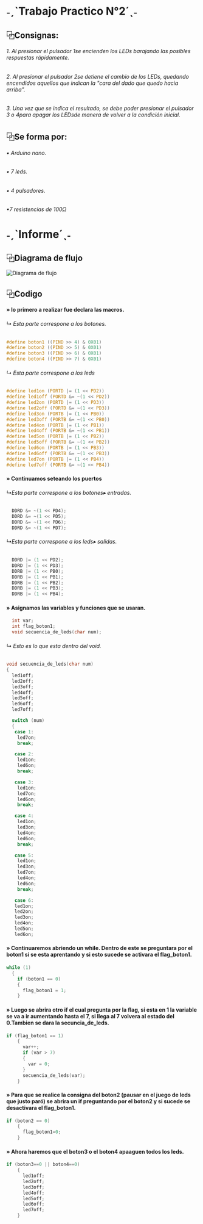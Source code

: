 # ˗ˏˋTrabajo Practico N°2´ˎ˗
## ⿻Consignas:
###### 1. Al presionar el pulsador 1se encienden los LEDs barajando las posibles respuestas rápidamente.

###### 2. Al presionar el pulsador 2se detiene el cambio de los LEDs, quedando encendidos aquellos que indican la "cara del dado que quedo hacia arriba".

###### 3. Una vez que se indica el resultado, se debe poder presionar el pulsador 3 o 4para apagar los LEDsde manera de volver a la condición inicial.

## ⿻Se forma por:
###### • Arduino nano.

###### • 7 leds.

###### • 4 pulsadores.

###### •7 resistencias de 100Ω

# ˗ˏˋInforme´ˎ˗
 
 ## ⿻Diagrama de flujo 
 
 
![Diagrama de flujo](https://user-images.githubusercontent.com/111539493/206243593-f2c489be-cb49-4776-b72d-d419bf197402.png)

##  ⿻Codigo 
#### » lo primero a realizar fue declara las macros.

###### ↳ Esta parte correspone a los botones.
```c
#define boton1 ((PIND >> 4) & 0X01)
#define boton2 ((PIND >> 5) & 0X01)
#define boton3 ((PIND >> 6) & 0X01)
#define boton4 ((PIND >> 7) & 0X01)
```

###### ↳ Esta parte correspone a los leds
```c
#define led1on (PORTD |= (1 << PD2))
#define led1off (PORTD &= ~(1 << PD2))
#define led2on (PORTD |= (1 << PD3))
#define led2off (PORTD &= ~(1 << PD3))
#define led3on (PORTB |= (1 << PB0))
#define led3off (PORTB &= ~(1 << PB0))
#define led4on (PORTB |= (1 << PB1))
#define led4off (PORTB &= ~(1 << PB1))
#define led5on (PORTB |= (1 << PB2))
#define led5off (PORTB &= ~(1 << PB2))
#define led6on (PORTB |= (1 << PB3))
#define led6off (PORTB &= ~(1 << PB3))
#define led7on (PORTB |= (1 << PB4))
#define led7off (PORTB &= ~(1 << PB4))
```
#### » Continuamos seteando los puertos 

###### ↳Esta parte correspone a los botones▸ entradas.
```c
  DDRD &= ~(1 << PD4);
  DDRD &= ~(1 << PD5);
  DDRD &= ~(1 << PD6);
  DDRD &= ~(1 << PD7);
```

###### ↳Esta parte correspone a los leds▸ salidas.
```c
  DDRD |= (1 << PD2);
  DDRD |= (1 << PD3);
  DDRB |= (1 << PB0);
  DDRB |= (1 << PB1);
  DDRB |= (1 << PB2);
  DDRB |= (1 << PB3);
  DDRB |= (1 << PB4);
```
#### » Asignamos las variables y funciones que se usaran.
```c
  int var;
  int flag_boton1;
  void secuencia_de_leds(char num);
```
###### ↳ Esto es lo que esta dentro del void.
```c
void secuencia_de_leds(char num)
{
  led1off;
  led2off;
  led3off;
  led4off;
  led5off;
  led6off;
  led7off;

  switch (num)
  {
   case 1:
    led7on;
    break;

   case 2:
    led1on;
    led6on;
    break;

   case 3:
    led1on;
    led7on;
    led6on;
    break;

   case 4:
    led1on;
    led3on;
    led4on;
    led6on;
    break;

   case 5:
    led1on;
    led3on;
    led7on;
    led4on;
    led6on;
    break;

   case 6:
   led1on;
   led2on;
   led3on;
   led4on;
   led5on;
   led6on;
```
#### » Continuaremos abriendo un while. Dentro de este se preguntara por el boton1 si se esta aprentando y si esto sucede se activara el flag_boton1.

```c
while (1) 
  {
    if (boton1 == 0)
    {
      flag_boton1 = 1;
    }
```
#### » Luego se abrira otro if el cual pregunta por la flag, si esta en 1 la variable se va a ir aumentando hasta el 7, si llega al 7 volvera al estado del 0.Tambien se dara la secuncia_de_leds.

```c
if (flag_boton1 == 1)
    {
      var++;
      if (var > 7)
      {
        var = 0;
      }
      secuencia_de_leds(var);
    }
```

#### » Para que se realice la consigna del boton2 (pausar en el juego de leds que justo paró) se abrira un if preguntando por el boton2 y si sucede se desactivara el flag_boton1.
```c
if (boton2 == 0)
    {
      flag_boton1=0;
    }
```
#### » Ahora haremos que el boton3 o el boton4 apaaguen todos los leds.
```c
if (boton3==0 || boton4==0)
    {
      led1off;
      led2off;
      led3off;
      led4off;
      led5off;
      led6off;
      led7off;
    }
```
